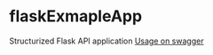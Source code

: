 # flaskExmapleApp

Structurized Flask API application
[Usage on swagger](https://app.swaggerhub.com/apis-docs/DavidTbilisi/test/1.0.0)
